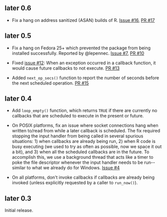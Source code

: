 ## later 0.6

* Fix a hang on address sanitized (ASAN) builds of R. [Issue #16](https://github.com/r-lib/later/issues/16), [PR #17](https://github.com/r-lib/later/pull/17)

## later 0.5

* Fix a hang on Fedora 25+ which prevented the package from being installed successfully. Reported by @lepennec. [Issue #7](https://github.com/r-lib/later/issues/7), [PR #10](https://github.com/r-lib/later/pull/10)

* Fixed [issue #12](https://github.com/r-lib/later/issues/12): When an exception occurred in a callback function, it would cause future callbacks to not execute. [PR #13](https://github.com/r-lib/later/pull/13)

* Added `next_op_secs()` function to report the number of seconds before the next scheduled operation. [PR #15](https://github.com/r-lib/later/pull/15)

## later 0.4

* Add `loop_empty()` function, which returns `TRUE` if there are currently no callbacks that are scheduled to execute in the present or future.

* On POSIX platforms, fix an issue where socket connections hang when written to/read from while a later callback is scheduled. The fix required stopping the input handler from being called in several spurious situations: 1) when callbacks are already being run, 2) when R code is busy executing (we used to try as often as possible, now we space it out a bit), and 3) when all the scheduled callbacks are in the future. To accomplish this, we use a background thread that acts like a timer to poke the file descriptor whenever the input handler needs to be run--similar to what we already do for Windows. [Issue #4](https://github.com/r-lib/later/issues/4)

* On all platforms, don't invoke callbacks if callbacks are already being invoked (unless explicitly requested by a caller to `run_now()`).


## later 0.3

Initial release.
